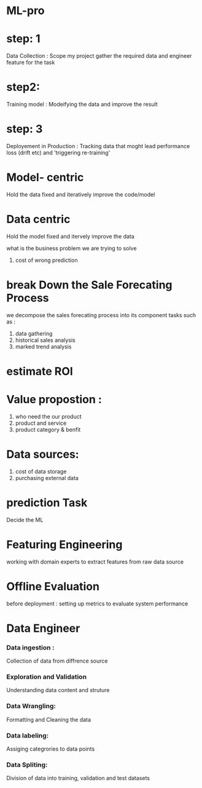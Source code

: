# ML-pro

# step: 1
Data Collection :
Scope my project gather the required data and engineer feature for the task

# step2:
Training model :
Modeifying the data and improve the result

# step: 3
Deployement in Production :
Tracking data that moght lead performance loss (drift etc) and 'triggering re-training'

# Model- centric
Hold the data fixed and iteratively improve the code/model

# Data centric
Hold the model fixed and itervely improve the data

what is the business problem we are trying to solve
1) cost of wrong prediction

# break Down the Sale Forecating Process

we decompose the sales forecating process into its component tasks
such as :
1) data gathering
2) historical sales analysis
3) marked trend analysis
# estimate ROI
# Value propostion :
1) who need the our product
2) product and service
3) product category & benfit

# Data sources:
1) cost of data storage
2) purchasing  external data

# prediction Task
Decide the ML

# Featuring Engineering
working with domain experts to extract features from raw data source

# Offline Evaluation 
before deployment : setting up metrics to evaluate system performance

# Data Engineer
### Data ingestion :
Collection of data from diffrence source

### Exploration and Validation 
Understanding data content and struture

### Data Wrangling:
Formatting and Cleaning the data

### Data labeling: 
Assiging categrories to data points

### Data Spliting:
Division of data into training, validation and test datasets
